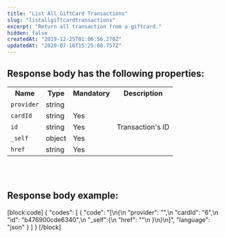 ```yaml
---
title: "List All GiftCard Transactions"
slug: "listallgiftcardtransactions"
excerpt: "Return all transaction from a giftcard."
hidden: false
createdAt: "2019-12-25T01:06:56.270Z"
updatedAt: "2020-07-16T15:25:08.757Z"
---
```

## Response body has the following properties: 
<table>
    <tr>
        <th>Name</th>
        <th>Type</th>
        <th> Mandatory </th>
        <th>Description</th>
    </tr>
<tr>
        <td><code>provider</code></td>
        <td>string</td>
       <td></td>
        <td></td>
    </tr>    <tr>
        <td><code>cardId</code></td>
        <td>string</td>
       <td>Yes</td>
        <td></td>
    </tr>
 <tr>
        <td><code>id</code></td>
        <td>string</td>
         <td>Yes</td>
        <td>Transaction's ID</td>
    </tr>
 <tr>
        <td><code>_self</code></td>
        <td>object</td>
        <td>Yes</td>
        <td></td>
    </tr>
    <tr>
        <td><code>href</code></td>
        <td>string</td>
        <td>Yes</td>
        <td></td>
    </tr>
</table>

<br></br>

## Response body example:
[block:code]
{
  "codes": [
    {
      "code": "[\n{\n        \"provider\": \"\",\n        \"cardId\": \"6\",\n        \"id\": \"b476900cde6340\",\n        \"_self\":{\n            \"href\": \"\"\n        }\n}\n]",
      "language": "json"
    }
  ]
}
[/block]